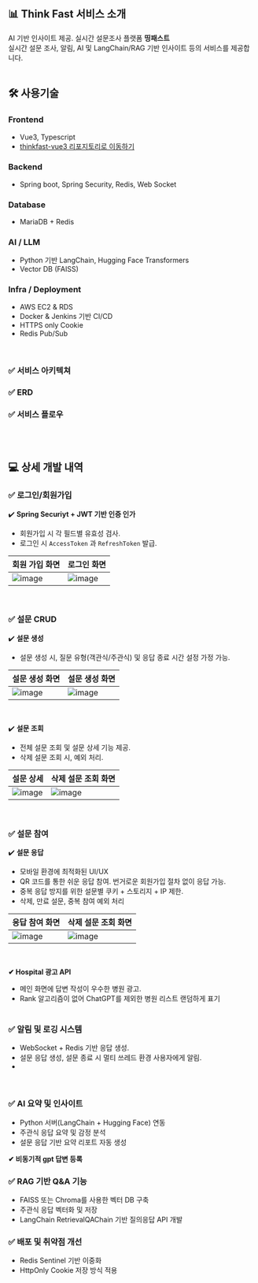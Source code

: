 ## :bar_chart: Think Fast 서비스 소개
AI 기반 인사이트 제공. 실시간 설문조사 플랫폼 **띵패스트**
<br/>
실시간 설문 조사, 알림, AI 및 LangChain/RAG 기반 인사이트 등의 서비스를 제공합니다.
<br/>
<br/>

## 🛠  사용기술

### **Frontend**
- Vue3, Typescript
- [thinkfast-vue3 리포지토리로 이동하기](https://github.com/kwakchaewon/thinkfast-vue3)

### **Backend**
- Spring boot, Spring Security, Redis, Web Socket

### **Database**
- MariaDB + Redis

### **AI / LLM**
- Python 기반 LangChain, Hugging Face Transformers
- Vector DB (FAISS)

### **Infra / Deployment**
- AWS EC2 & RDS
- Docker & Jenkins 기반 CI/CD
- HTTPS only Cookie
- Redis Pub/Sub
<br/>

### ✅ 서비스 아키텍쳐


### ✅ ERD 


### ✅ 서비스 플로우 
<br/>
<br/>


## 💻 상세 개발 내역
### ✅ 로그인/회원가입
✔️ **Spring Securiyt + JWT 기반 인증 인가**
- 회원가입 시 각 필드별 유효성 검사.
- 로그인 시 `AccessToken` 과 `RefreshToken` 발급.

|회원 가입 화면|로그인 화면|
|---|---|
|![image](https://github.com/AIVLE-School-Third-Big-Project/Team11-Project/assets/76936390/ea45c4c8-2a2a-4c51-bb27-4bf21f1f8c64)|![image](https://github.com/AIVLE-School-Third-Big-Project/Team11-Project/assets/76936390/2899f85b-1dea-4f25-b664-033b187f4f4f)|
<br/>

### ✅ 설문 CRUD
✔️ **설문 생성**
- 설문 생성 시, 질문 유형(객관식/주관식) 및 응답 종료 시간 설정 가정 가능.

|설문 생성 화면|설문 생성 화면|
|---|---|
|![image](https://github.com/AIVLE-School-Third-Big-Project/Team11-Project/assets/76936390/ea45c4c8-2a2a-4c51-bb27-4bf21f1f8c64)|![image](https://github.com/AIVLE-School-Third-Big-Project/Team11-Project/assets/76936390/2899f85b-1dea-4f25-b664-033b187f4f4f)|
<br/>

✔️ **설문 조회**
- 전체 설문 조회 및 설문 상세 기능 제공.
- 삭제 설문 조회 시, 예외 처리.

|설문 상세|삭제 설문 조회 화면|
|---|---|
|![image](https://github.com/AIVLE-School-Third-Big-Project/Team11-Project/assets/76936390/ea45c4c8-2a2a-4c51-bb27-4bf21f1f8c64)|![image](https://github.com/AIVLE-School-Third-Big-Project/Team11-Project/assets/76936390/2899f85b-1dea-4f25-b664-033b187f4f4f)|
<br/>


### ✅ 설문 참여
✔️ **설문 응답**
- 모바일 환경에 최적화된 UI/UX
- QR 코드를 통한 쉬운 응답 참여. 번거로운 회원가입 절차 없이 응답 가능.
- 중복 응답 방지를 위한 설문별 쿠키 + 스토리지 + IP 제한.
- 삭제, 만료 설문, 중복 참여 예외 처리

|응답 참여 화면|삭제 설문 조회 화면|
|---|---|
|![image](https://github.com/AIVLE-School-Third-Big-Project/Team11-Project/assets/76936390/ea45c4c8-2a2a-4c51-bb27-4bf21f1f8c64)|![image](https://github.com/AIVLE-School-Third-Big-Project/Team11-Project/assets/76936390/2899f85b-1dea-4f25-b664-033b187f4f4f)|
<br/>


**✔ Hospital 광고 API**
- 메인 화면에 답변 작성이 우수한 병원 광고.<br/>
- Rank 알고리즘이 없어 ChatGPT를 제외한 병원 리스트 랜덤하게 표기 <br/><br/>


### ✅ 알림 및 로깅 시스템
- WebSocket + Redis 기반 응답 생성.
- 설문 응답 생성, 설문 종료 시 멀티 쓰레드 환경 사용자에게 알림.
- 
 <br/>

### ✅ AI 요약 및 인사이트
- Python 서버(LangChain + Hugging Face) 연동 <br/>
- 주관식 응답 요약 및 감정 분석<br/>
- 설문 응답 기반 요약 리포트 자동 생성<br/>

**✔ 비동기적 gpt 답변 등록**


### ✅ RAG 기반 Q&A 기능
- FAISS 또는 Chroma를 사용한 벡터 DB 구축<br/>
- 주관식 응답 벡터화 및 저장 <br/>
- LangChain RetrievalQAChain 기반 질의응답 API 개발<br/>

### ✅ 배포 및 취약점 개선 
- Redis Sentinel 기반 이중화
- HttpOnly Cookie 저장 방식 적용
<br/><br/>
